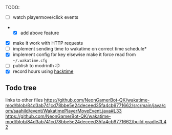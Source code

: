 TODO:

- [ ] watch playermove/click events
- - [x] add above feature
- [x] make it work with HTTP requests
- [ ] implement sending time to wakatime on correct time schedule\*
- [x] implement config for key elsewise make it force read from `~/.wakatime.cfg`
- [ ] publish to modrinth :D
- [x] record hours using [hacktime](https://waka.hackclub.com)

## Todo tree

links to other files
https://github.com/NeonGamerBot-QK/wakatime-mod/blob/84d3ab741cd78bbe5e24deceed35fa4cb9771662/src/main/java/com/saahild/event/WakatimePlayerMoveEvent.java#L33
https://github.com/NeonGamerBot-QK/wakatime-mod/blob/84d3ab741cd78bbe5e24deceed35fa4cb9771662/build.gradle#L42
